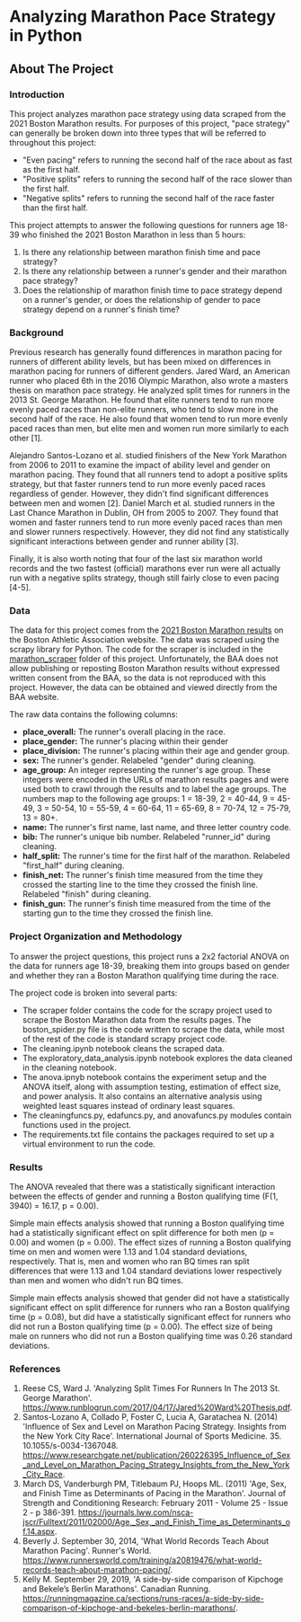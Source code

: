 # Analyzing Marathon Pace Strategy in Python

## About The Project

### Introduction

This project analyzes marathon pace strategy using data scraped from the 2021 Boston Marathon results. For purposes of this project, "pace strategy" can generally be broken down into three types that will be referred to throughout this project:

* "Even pacing" refers to running the second half of the race about as fast as the first half.
* "Positive splits" refers to running the second half of the race slower than the first half.
* "Negative splits" refers to running the second half of the race faster than the first half.

This project attempts to answer the following questions for runners age 18-39 who finished the 2021 Boston Marathon in less than 5 hours:

1. Is there any relationship between marathon finish time and pace strategy?
2. Is there any relationship between a runner's gender and their marathon pace strategy?
3. Does the relationship of marathon finish time to pace strategy depend on a runner's gender, or does the relationship of gender to pace strategy depend on a runner's finish time?

### Background

Previous research has generally found differences in marathon pacing for runners of different ability levels, but has been mixed on differences in marathon pacing for runners of different genders. Jared Ward, an American runner who placed 6th in the 2016 Olympic Marathon, also wrote a masters thesis on marathon pace strategy. He analyzed split times for runners in the 2013 St. George Marathon. He found that elite runners tend to run more evenly paced races than non-elite runners, who tend to slow more in the second half of the race. He also found that women tend to run more evenly paced races than men, but elite men and women run more similarly to each other [1].

Alejandro Santos-Lozano et al. studied finishers of the New York Marathon from 2006 to 2011 to examine the impact of ability level and gender on marathon pacing. They found that all runners tend to adopt a positive splits strategy, but that faster runners tend to run more evenly paced races regardless of gender. However, they didn't find significant differences between men and women [2]. Daniel March et al. studied runners in the Last Chance Marathon in Dublin, OH from 2005 to 2007. They found that women and faster runners tend to run more evenly paced races than men and slower runners respectively. However, they did not find any statistically significant interactions between gender and runner ability [3].

Finally, it is also worth noting that four of the last six marathon world records and the two fastest (official) marathons ever run were all actually run with a negative splits strategy, though still fairly close to even pacing [4-5].

### Data

The data for this project comes from the [2021 Boston Marathon results](https://boston.r.mikatiming.com/2021/?pid=leaderboard&pidp=leaderboard) on the Boston Athletic Association website. The data was scraped using the scrapy library for Python. The code for the scraper is included in the [marathon_scraper](https://github.com/tommcd09/marathon-pace-strategy/tree/main/marathon_scraper) folder of this project. Unfortunately, the BAA does not allow publishing or reposting Boston Marathon results without expressed written consent from the BAA, so the data is not reproduced with this project. However, the data can be obtained and viewed directly from the BAA website.

The raw data contains the following columns:

* <b>place_overall:</b> The runner's overall placing in the race.
* <b>place_gender:</b> The runner's placing within their gender
* <b>place_division:</b> The runner's placing within their age and gender group.
* <b>sex:</b> The runner's gender. Relabeled "gender" during cleaning.
* <b>age_group:</b> An integer representing the runner's age group. These integers were encoded in the URLs of marathon results pages and were used both to crawl through the results and to label the age groups. The numbers map to the following age groups: 1 = 18-39, 2 = 40-44, 9 = 45-49, 3 = 50-54, 10 = 55-59, 4 = 60-64, 11 = 65-69, 8 = 70-74, 12 = 75-79, 13 = 80+.
* <b>name:</b> The runner's first name, last name, and three letter country code.
* <b>bib:</b> The runner's unique bib number. Relabeled "runner_id" during cleaning.
* <b>half_split:</b> The runner's time for the first half of the marathon. Relabeled "first_half" during cleaning.
* <b>finish_net:</b> The runner's finish time measured from the time they crossed the starting line to the time they crossed the finish line. Relabeled "finish" during cleaning.
* <b>finish_gun:</b> The runner's finish time measured from the time of the starting gun to the time they crossed the finish line.

### Project Organization and Methodology

To answer the project questions, this project runs a 2x2 factorial ANOVA on the data for runners age 18-39, breaking them into groups based on gender and whether they ran a Boston Marathon qualifying time during the race.

The project code is broken into several parts:

* The scraper folder contains the code for the scrapy project used to scrape the Boston Marathon data from the results pages. The boston_spider.py file is the code written to scrape the data, while most of the rest of the code is standard scrapy project code.
* The cleaning.ipynb notebook cleans the scraped data.
* The exploratory_data_analysis.ipynb notebook explores the data cleaned in the cleaning notebook.
* The anova.ipnyb notebook contains the experiment setup and the ANOVA itself, along with assumption testing, estimation of effect size, and power analysis. It also contains an alternative analysis using weighted least squares instead of ordinary least squares.
* The cleaningfuncs.py, edafuncs.py, and anovafuncs.py modules contain functions used in the project.
* The requirements.txt file contains the packages required to set up a virtual environment to run the code.

### Results

The ANOVA revealed that there was a statistically significant interaction between the effects of gender and running a Boston qualifying time (F(1, 3940) = 16.17, p = 0.00).

Simple main effects analysis showed that running a Boston qualifying time had a statistically significant effect on split difference for both men (p = 0.00) and women (p = 0.00). The effect sizes of running a Boston qualifying time on men and women were 1.13 and 1.04 standard deviations, respectively. That is, men and women who ran BQ times ran split differences that were 1.13 and 1.04 standard deviations lower respectively than men and women who didn't run BQ times.

Simple main effects analysis showed that gender did not have a statistically significant effect on split difference for runners who ran a Boston qualifying time (p = 0.08), but did have a statistically significant effect for runners who did not run a Boston qualifying time (p = 0.00). The effect size of being male on runners who did not run a Boston qualifying time was 0.26 standard deviations.

### References

1. Reese CS, Ward J. 'Analyzing Split Times For Runners In The 2013 St. George Marathon'. https://www.runblogrun.com/2017/04/17/Jared%20Ward%20Thesis.pdf.
2. Santos-Lozano A, Collado P, Foster C, Lucia A, Garatachea N. (2014) 'Influence of Sex and Level on Marathon Pacing Strategy. Insights from the New York City Race'. International Journal of Sports Medicine. 35. 10.1055/s-0034-1367048. https://www.researchgate.net/publication/260226395_Influence_of_Sex_and_Level_on_Marathon_Pacing_Strategy_Insights_from_the_New_York_City_Race.
3. March DS, Vanderburgh PM, Titlebaum PJ, Hoops ML. (2011) 'Age, Sex, and Finish Time as Determinants of Pacing in the Marathon'. Journal of Strength and Conditioning Research: February 2011 - Volume 25 - Issue 2 - p 386-391. https://journals.lww.com/nsca-jscr/Fulltext/2011/02000/Age,_Sex,_and_Finish_Time_as_Determinants_of.14.aspx.
4. Beverly J. September 30, 2014, 'What World Records Teach About Marathon Pacing'. Runner's World. https://www.runnersworld.com/training/a20819476/what-world-records-teach-about-marathon-pacing/.
5. Kelly M. September 29, 2019, 'A side-by-side comparison of Kipchoge and Bekele’s Berlin Marathons'. Canadian Running. https://runningmagazine.ca/sections/runs-races/a-side-by-side-comparison-of-kipchoge-and-bekeles-berlin-marathons/.
